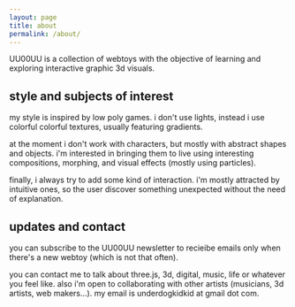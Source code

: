 ```yaml
---
layout: page
title: about
permalink: /about/
---
```


UU00UU is a collection of webtoys with the objective of learning and
exploring interactive graphic 3d visuals.

## style and subjects of interest
my style is inspired by low poly games. i don't use lights, instead
i use colorful colorful textures, usually featuring gradients.

at the moment i don't work with characters, but mostly with abstract
shapes and objects. i'm interested in bringing them to live using
interesting compositions, morphing, and visual effects (mostly using
particles).

finally, i always try to add some kind of interaction. i'm mostly
attracted by intuitive ones, so the user discover something unexpected
without the need of explanation.


## updates and contact
you can subscribe to the UU00UU newsletter to recieibe emails only when
there's a new webtoy (which is not that often).

you can contact me to talk about three.js, 3d, digital, music, life or
whatever you feel like. also i'm open to collaborating with other
artists (musicians, 3d artists, web makers...). my email is
underdogkidkid at gmail dot com.
